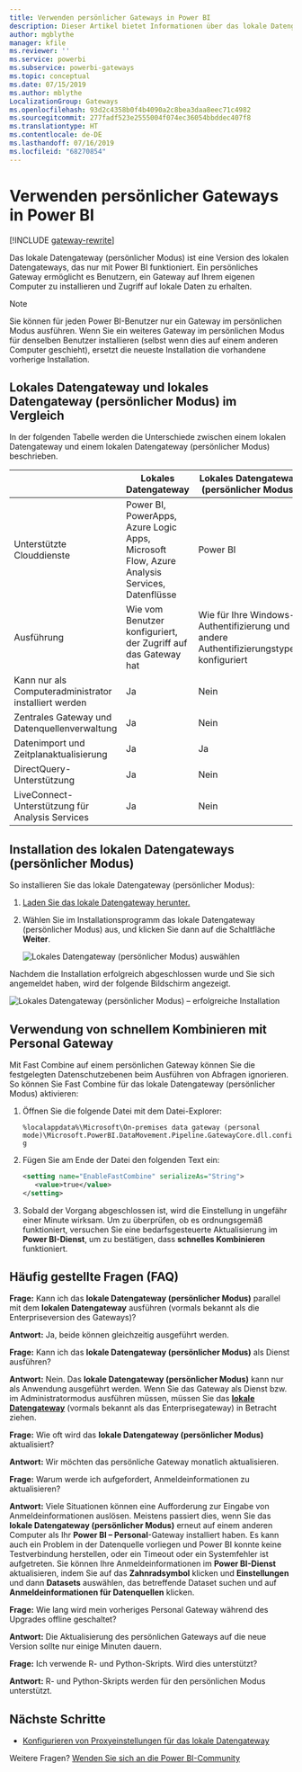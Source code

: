```yaml
---
title: Verwenden persönlicher Gateways in Power BI
description: Dieser Artikel bietet Informationen über das lokale Datengateway (persönlicher Modus) für Power BI, die Benutzer zum Herstellen einer Verbindung mit lokalen Daten verwenden können.
author: mgblythe
manager: kfile
ms.reviewer: ''
ms.service: powerbi
ms.subservice: powerbi-gateways
ms.topic: conceptual
ms.date: 07/15/2019
ms.author: mblythe
LocalizationGroup: Gateways
ms.openlocfilehash: 93d2c4358b0f4b4090a2c8bea3daa8eec71c4982
ms.sourcegitcommit: 277fadf523e2555004f074ec36054bbddec407f8
ms.translationtype: HT
ms.contentlocale: de-DE
ms.lasthandoff: 07/16/2019
ms.locfileid: "68270854"
---
```

# <a name="use-personal-gateways-in-power-bi"></a>Verwenden persönlicher Gateways in Power BI

[!INCLUDE [gateway-rewrite](includes/gateway-rewrite.md)]

Das lokale Datengateway (persönlicher Modus) ist eine Version des lokalen Datengateways, das nur mit Power BI funktioniert. Ein persönliches Gateway ermöglicht es Benutzern, ein Gateway auf Ihrem eigenen Computer zu installieren und Zugriff auf lokale Daten zu erhalten.

> [!NOTE]
> Sie können für jeden Power BI-Benutzer nur ein Gateway im persönlichen Modus ausführen. Wenn Sie ein weiteres Gateway im persönlichen Modus für denselben Benutzer installieren (selbst wenn dies auf einem anderen Computer geschieht), ersetzt die neueste Installation die vorhandene vorherige Installation.

## <a name="on-premises-data-gateway-vs-on-premises-data-gateway-personal-mode"></a>Lokales Datengateway und lokales Datengateway (persönlicher Modus) im Vergleich

In der folgenden Tabelle werden die Unterschiede zwischen einem lokalen Datengateway und einem lokalen Datengateway (persönlicher Modus) beschrieben.

|   |Lokales Datengateway | Lokales Datengateway (persönlicher Modus) |
| ---- | ---- | ---- |
|Unterstützte Clouddienste |Power BI, PowerApps, Azure Logic Apps, Microsoft Flow, Azure Analysis Services, Datenflüsse |Power BI |
|Ausführung |Wie vom Benutzer konfiguriert, der Zugriff auf das Gateway hat |Wie für Ihre Windows-Authentifizierung und andere Authentifizierungstypen konfiguriert |
|Kann nur als Computeradministrator installiert werden |Ja |Nein |
|Zentrales Gateway und Datenquellenverwaltung |Ja |Nein |
|Datenimport und Zeitplanaktualisierung |Ja |Ja |
|DirectQuery-Unterstützung |Ja |Nein |
|LiveConnect-Unterstützung für Analysis Services |Ja |Nein |

## <a name="install-the-on-premises-data-gateway-personal-mode"></a>Installation des lokalen Datengateways (persönlicher Modus)

So installieren Sie das lokale Datengateway (persönlicher Modus):

1. [Laden Sie das lokale Datengateway herunter.](https://go.microsoft.com/fwlink/?LinkId=820925&clcid=0x409)

2. Wählen Sie im Installationsprogramm das lokale Datengateway (persönlicher Modus) aus, und klicken Sie dann auf die Schaltfläche **Weiter**.

   ![Lokales Datengateway (persönlicher Modus) auswählen](media/service-gateway-personal-mode/personal-gateway-select.png)

Nachdem die Installation erfolgreich abgeschlossen wurde und Sie sich angemeldet haben, wird der folgende Bildschirm angezeigt.

![Lokales Datengateway (persönlicher Modus) – erfolgreiche Installation](media/service-gateway-personal-mode/personal-gateway-complete.png)

## <a name="using-fast-combine-with-the-personal-gateway"></a>Verwendung von schnellem Kombinieren mit Personal Gateway

Mit Fast Combine auf einem persönlichen Gateway können Sie die festgelegten Datenschutzebenen beim Ausführen von Abfragen ignorieren. So können Sie Fast Combine für das lokale Datengateway (persönlicher Modus) aktivieren:

1. Öffnen Sie die folgende Datei mit dem Datei-Explorer:

   `%localappdata%\Microsoft\On-premises data gateway (personal mode)\Microsoft.PowerBI.DataMovement.Pipeline.GatewayCore.dll.config`

2. Fügen Sie am Ende der Datei den folgenden Text ein:

    ```xml
    <setting name="EnableFastCombine" serializeAs="String">
       <value>true</value>
    </setting>
    ```

3. Sobald der Vorgang abgeschlossen ist, wird die Einstellung in ungefähr einer Minute wirksam. Um zu überprüfen, ob es ordnungsgemäß funktioniert, versuchen Sie eine bedarfsgesteuerte Aktualisierung im **Power BI-Dienst**, um zu bestätigen, dass **schnelles Kombinieren** funktioniert.

## <a name="frequently-asked-questions-faq"></a>Häufig gestellte Fragen (FAQ)

**Frage:** Kann ich das **lokale Datengateway (persönlicher Modus)** parallel mit dem **lokalen Datengateway** ausführen (vormals bekannt als die Enterpriseversion des Gateways)?
  
**Antwort:** Ja, beide können gleichzeitig ausgeführt werden.

**Frage:** Kann ich das **lokale Datengateway (persönlicher Modus)** als Dienst ausführen?
  
**Antwort:** Nein. Das **lokale Datengateway (persönlicher Modus)** kann nur als Anwendung ausgeführt werden. Wenn Sie das Gateway als Dienst bzw. im Administratormodus ausführen müssen, müssen Sie das [**lokale Datengateway**](/data-integration/gateway/service-gateway-onprem) (vormals bekannt als das Enterprisegateway) in Betracht ziehen.

**Frage:** Wie oft wird das **lokale Datengateway (persönlicher Modus)** aktualisiert?
  
**Antwort:** Wir möchten das persönliche Gateway monatlich aktualisieren.

**Frage:** Warum werde ich aufgefordert, Anmeldeinformationen zu aktualisieren?
  
**Antwort:** Viele Situationen können eine Aufforderung zur Eingabe von Anmeldeinformationen auslösen. Meistens passiert dies, wenn Sie das **lokale Datengateway (persönlicher Modus)** erneut auf einem anderen Computer als Ihr **Power BI – Personal**-Gateway installiert haben. Es kann auch ein Problem in der Datenquelle vorliegen und Power BI konnte keine Testverbindung herstellen, oder ein Timeout oder ein Systemfehler ist aufgetreten. Sie können Ihre Anmeldeinformationen im **Power BI-Dienst** aktualisieren, indem Sie auf das **Zahnradsymbol** klicken und **Einstellungen** und dann **Datasets** auswählen, das betreffende Dataset suchen und auf **Anmeldeinformationen für Datenquellen** klicken.

**Frage:** Wie lang wird mein vorheriges Personal Gateway während des Upgrades offline geschaltet?
  
**Antwort:** Die Aktualisierung des persönlichen Gateways auf die neue Version sollte nur einige Minuten dauern.

**Frage:** Ich verwende R- und Python-Skripts. Wird dies unterstützt?
  
**Antwort:** R- und Python-Skripts werden für den persönlichen Modus unterstützt.

## <a name="next-steps"></a>Nächste Schritte

* [Konfigurieren von Proxyeinstellungen für das lokale Datengateway](/data-integration/gateway/service-gateway-proxy)  

Weitere Fragen? [Wenden Sie sich an die Power BI-Community](http://community.powerbi.com/)

